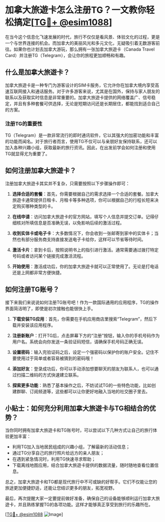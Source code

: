 # 加拿大旅遊卡怎么注册TG？一文教你轻松搞定[[TG💪+ @esim1088](https://t.me/s/esim1088)]

在当今这个信息化飞速发展的时代，旅行不仅仅是看风景、体验文化的过程，更是一个与世界连接的机会。而加拿大的美丽风光和多元文化，无疑吸引着无数游客前往。如果你也计划去加拿大游玩，那么拥有一张加拿大旅遊卡（Canada Travel Card）并注册TG（Telegram），会让你的旅程更加顺畅和有趣。

## 什么是加拿大旅遊卡？

加拿大旅遊卡是一种专门为游客设计的SIM卡服务，它允许你在加拿大境内享受高速互联网接入和通话服务。对于许多游客来说，尤其是在国外，保持与家人朋友的联系以及获取实时信息是非常重要的。加拿大旅遊卡提供的网络覆盖广、信号稳定，并且有多种套餐可供选择，无论是短期访问还是长期居住，都能找到适合自己的方案。

### 注册TG的重要性

TG（Telegram）是一款非常流行的即时通讯软件，它以其强大的加密功能和丰富的功能而闻名。对于旅行者而言，使用TG不仅可以与亲朋好友保持联系，还可以加入各种兴趣小组，获取最新的旅行资讯。因此，在出发前学会如何注册和使用TG就显得尤为重要了。

## 如何注册加拿大旅遊卡？

注册加拿大旅遊卡其实并不复杂，只需要按照以下步骤操作即可：

1. **选择合适的套餐**：首先，你需要根据自己的需求选择一个合适的套餐。加拿大旅遊卡通常提供日租卡、月租卡等多种选项，你可以根据自己的行程长短来决定购买哪种类型的卡。
   
2. **在线申请**：访问加拿大旅遊卡的官方网站，填写个人信息并提交订单。记得仔细核对所填信息是否准确无误，以免影响后续的激活过程。

3. **收到实体卡或电子卡**：大多数情况下，你会收到一张邮寄到家中的实体卡；当然也有部分服务商支持直接发送电子卡给你，这样可以节省等待时间。

4. **激活卡片**：拿到卡后，按照说明书上的指引进行激活。通常需要通过拨打特定号码或者访问某个链接完成激活流程。

5. **开始使用**：激活成功后，你的加拿大旅遊卡就可以正常使用了。无论是打电话还是上网都非常方便快捷。

## 如何注册TG账号？

接下来我们来说说如何注册TG账号吧！作为一款国际通用的应用程序，TG的操作界面简洁明了，即使是初次接触也能很快上手。

1. **下载安装TG应用**：首先，你需要在手机应用商店里搜索“Telegram”，然后下载并安装该应用程序。

2. **注册新账户**：打开TG后，点击屏幕下方的“注册”按钮，输入你的手机号码作为用户名。系统会向你发送一条验证码短信，请确保手机号码正确无误。

3. **设置密码**：输入完验证码之后，设定一个强密码以保护你的账户安全。记住不要使用过于简单或者容易被猜到的密码哦！

4. **添加好友**：登录成功后，你可以手动添加想要聊天的朋友为联系人，也可以通过扫描二维码的方式快速建立联系。

5. **探索更多功能**：熟悉了基本操作之后，不妨试试TG的一些特色功能，比如创建群聊、订阅频道等，这些都可以让你更好地融入当地的社交圈子里去。

## 小贴士：如何充分利用加拿大旅遊卡与TG相结合的优势？

当你同时拥有加拿大旅遊卡和TG账号时，可以尝试以下几种方式让自己的旅行体验更加丰富：

- 利用TG加入当地居民组成的兴趣小组，了解最新的活动信息；
- 通过TG分享自己的旅行照片给远方的亲人朋友；
- 在遇到紧急情况时，利用TG快速寻求帮助；
- 下载离线地图应用，结合加拿大旅遊卡提供的数据流量，随时随地查看位置信息。

总之，加拿大旅遊卡和TG都是现代旅行中不可或缺的好帮手。它们不仅能让您的旅途更加便捷舒适，还能让您结识更多的朋友，拓宽视野。

最后，再次提醒大家一定要提前做好准备，确保自己的设备能够顺利运行加拿大旅遊卡，并且熟练掌握TG的各项功能。这样才能够真正享受到旅行的乐趣所在。

[[TG💪+ @esim1088](https://t.me/s/esim1088) ![Image](https://i.postimg.cc/4NQfJmqS/Snipaste-2025-05-13-00-14-12.png)]